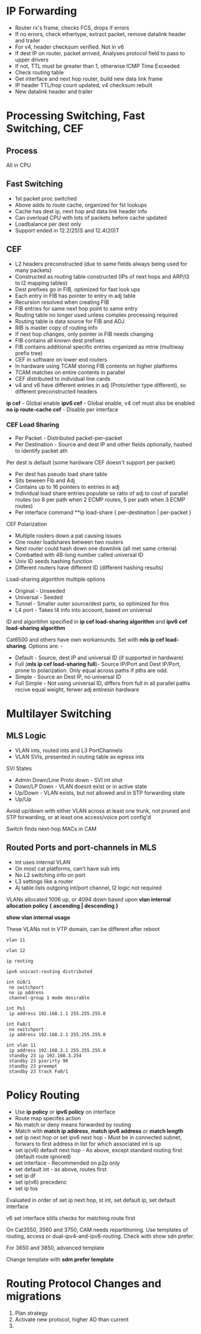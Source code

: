 # IP Forwarding

* Router rx's frame, checks FCS, drops if errors
* If no errors, check ethertype, extract packet, remove datalink header and trailer
* For v4, header checksum verified. Not in v6
* If dest IP on router, packet arrived, Analyses protocol field to pass to upper drivers
* If not, TTL must be greater than 1, otherwise ICMP Time Exceeded
* Check routing table
* Get interface and next hop router, build new data link frame
* IP header TTL/hop count updated, v4 checksum rebuilt
* New datalink header and trailer

# Processing Switching, Fast Switching, CEF

## Process

All in CPU

## Fast Switching

* 1st packet proc switched
* Above adds to route cache, organized for fst lookups
* Cache has dest ip, next hop and data link header info
* Can overload CPU with lots of packets before cache updated
* Loadbalance per dest only
* Support ended in 12.2(25)S and 12.4(20)T

## CEF

* L2 headers preconstructed (due to same fields always being used for many packets)
* Constructed as routing table constructed (IPs of next hops and ARP/l3 to l2 mapping tables)
* Dest prefixes go in FIB, optimized for fast look ups
* Each entry in FIB has pointer to entry in adj table
* Recursion resolved when creating FIB
* FIB entries for same next hop point to same entry
* Routing table no longer used unless complex processing required
* Routing table is data source for FIB and ADJ
* RIB is master copy of routing info
* If next hop changes, only pointer in FIB needs changing
* FIB contains all known dest prefixes
* FIB contains additional specific entries organized as mtrie (multiway prefix tree)
* CEF in software on lower end routers
* In hardware using TCAM storing FIB contents on higher platforms
* TCAM matches on entire contents in parallel
* CEF distributed to individual line cards
* v4 and v6 have different entries in adj (Proto/ether type different), so different preconstructed headers

**ip cef** - Global enable
**ipv6 cef** - Global enable, v4 cef must also be enabled
**no ip route-cache cef** - Disable per interface

### CEF Load Sharing

* Per Packet - Distributed packet-per-packet
* Per Destination - Source and dest IP and other fields optionally, hashed to identify packet ath

Per dest is default (some hardware CEF doesn't support per packet)

* Per dest has pseudo load share table
* Sits beween Fib and Adj
* Contains up to 16 pointers to entries in adj
* Individual load share entries populate so ratio of adj to cost of parallel routes (so 8 per path when 2 ECMP routes, 5 per path when 3 ECMP routes)
* Per interface command **ip load-share { per-destination | per-packet }

CEF Polarization
* Multiple routers down a pat causing issues
* One router loadshares between two routers
* Next router could hash down one downlink (all met same criteria)
* Combatted with 4B-long number called universal ID
* Univ ID seeds hashing function
* Different routers have different ID (different hashing results)

Load-sharing algorithm multiple options
* Original - Unseeded
* Universal - Seeded
* Tunnel - Smaller outer source/dest parts, so optimized for this
* L4 port - Takes l4 info into account, based on universal

ID and algoritihm specified in **ip cef load-sharing algorithm** and **ipv6 cef load-sharing algorithm**

Cat6500 and others have own workarounds. Set with **mls ip cef load-sharing**. Options are: -
* Default - Source, dest IP and universal ID (if supported in hardware)
* Full (**mls ip cef load-sharing full**)- Source IP/Port and Dest IP/Port, prone to polarization. Only equal across paths if pths are odd.
* Simple - Source an Dest IP, no universal ID
* Full Simple - Not using universal ID, differs from full in all parallel paths recive equal weight, ferwer adj entiresin hardware

# Multilayer Switching

## MLS Logic

* VLAN ints, routed ints and L3 PortChannels
* VLAN SVIs, presented in routing table as egress ints

SVI States
* Admin Down/Line Proto down - SVI int shut
* Down/LP Down - VLAN doesnt exist or in active state
* Up/Down - VLAN exists, but not allowed and in STP forwarding state
* Up/Up

Avoid up/down with either VLAN across at least one trunk, not pruned and STP forwarding, or at least one access/voice port config'd

Switch finds next-hop MACs in CAM

## Routed Ports and port-channels in MLS

* Int uses internal VLAN
* On most cat platforms, can't have sub ints
* No L2 switching info on port
* L3 settings like a router
* Aj table lists outgoing int/port channel, l2 logic not required

VLANs allocated 1006 up, or 4094 down based upon **vlan internal allocation policy { ascending | descending }**

**show vlan internal usage**

These VLANs not in VTP domain, can be different after reboot

```
vlan 11

vlan 12

ip routing

ipv6 unicast-routing distributed

int Gi0/1
 no switchport
 no ip address
 channel-group 1 mode desirable

int Po1
 ip address 192.168.1.1 255.255.255.0

int Fa0/1
 no switchport
 ip address 192.168.2.1 255.255.255.0

int vlan 11
 ip address 192.168.3.1 255.255.255.0
 standby 23 ip 192.168.3.254
 standby 23 piorirty 90
 standby 23 preempt
 standby 23 track Fa0/1
```

# Policy Routing

* Use **ip policy** or **ipv6 policy** on interface
* Route map specifes action
* No match or deny means forwarded by routing
* Match with **match ip address**, **match ipv6 address** or **match length**
* set ip next hop or set ipv6 next hop - Must be in connected subnet, forwars to first address in list for which associated int is up
* set ip(v6) default next hop - As above, except standard routing first (default route ignored)
* set interface - Recommended on p2p only
* set default int - as above, routes first
* set ip df
* set ip(v6) precedenc
* set ip tos

Evaluated in order of set ip next hop, st int, set default ip, set default interface

v6 set interface stills checks for matching route first

On Cat3550, 3560 and 3750, CAM needs repartitioning. Use templates of routing, access or dual-ipv4-and-ipv6-routing. Check with show sdn prefer.

For 3650 and 3850, advanced template

Change template with **sdm prefer template**

# Routing Protocol Changes and migrations

1. Plan strategy
2. Activate new protocol, higher AD than current
3. 
